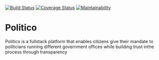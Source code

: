[![Build Status](https://travis-ci.org/carlos-nyaga/Politico.svg?branch=develop)](https://travis-ci.com/carlos-nyaga/Politico) [![Coverage Status](https://covealls.io/repos/github/carlos-nyaga/Politico/badge.svg?branch=develop)](https://coveralls.io/github/carlos-nyaga/Politico?branch=develop) [![Maintainability](https://api.codeclimate.com/v1/badges/652537d3b0aa9355a4c9/maintainability)](https://codeclimate.com/github/carlos-nyaga/Politico/maintainability)


# Politico
Politico is a fullstack platform that enables citizens give their mandate to politicians running different government offices while building trust inthe process through transparency
